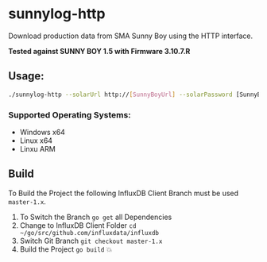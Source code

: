 # sunnylog-http
Download production data from SMA Sunny Boy using the HTTP interface.

**Tested against SUNNY BOY 1.5 with Firmware 3.10.7.R**

## Usage:

```bash
./sunnylog-http --solarUrl http://[SunnyBoyUrl] --solarPassword [SunnyBoy User Password] --influxUrl http://[InfluxDB HTTP API]
```

### Supported Operating Systems:
+ Windows x64
+ Linux x64
+ Linxu ARM

## Build

To Build the Project the following InfluxDB Client Branch must be used `master-1.x`.

1. To Switch the Branch `go get` all Dependencies
1. Change to InfluxDB Client Folder `cd ~/go/src/github.com/influxdata/influxdb`
1. Switch Git Branch `git checkout master-1.x`
1. Build the Project `go build` 💥
